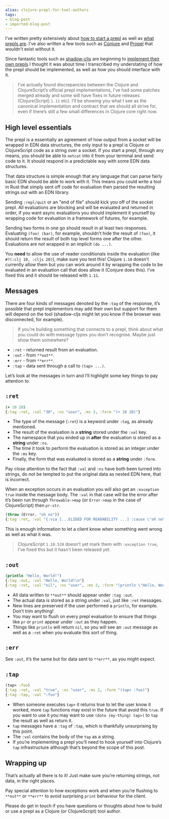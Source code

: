 ```yaml
---
alias: clojure-prepl-for-tool-authors
tags:
- blog-post
- imported-blog-post
---
```



I’ve written pretty extensively about [how to start a prepl](https://oli.me.uk/repling-into-projects-with-prepl-and-propel/) as well as [what prepls are](https://oli.me.uk/clojure-socket-prepl-cookbook/). I’ve also written a few tools such as [Conjure](https://github.com/Olical/conjure) and [Propel](https://github.com/Olical/propel) that wouldn’t exist without it.

Since fantastic tools such as [shadow-cljs](https://github.com/thheller/shadow-cljs) are beginning to [implement their own prepls](https://github.com/thheller/shadow-cljs/issues/508) I thought it was about time I transcribed my understating of how the prepl should be implemented, as well as how you should interface with it.

> I’ve actually found discrepancies between the Clojure and ClojureScript’s official prepl implementations, I’ve had some patches merged already and some will have fixes in future releases (Clojure(Script) `1.11` etc). I’ll be showing you what I see as the canonical implementation and contract that we should all strive for, even if there’s still a few small differences in Clojure core right now.

## High level essentials

The prepl is a essentially an agreement of how output from a socket will be wrapped in EDN data structures, the only input to a prepl is Clojure or ClojureScript code as a string over a socket. If you start a prepl, through any means, you should be able to `netcat` into it from your terminal and send code to it. It should respond in a predictable way with some EDN data structures.

That data structure is simple enough that any language that can parse fairly basic EDN should be able to work with it. This means you could write a tool in Rust that simply sent off code for evaluation then parsed the resulting strings out with an EDN library.

Sending `:repl/quit` or an "end of file" should kick you off of the socket prepl. All evaluations are blocking and will be evaluated and returned in order, if you want async evaluations you should implement it yourself by wrapping code for evaluation in a framework of futures, for example.

Sending two forms in one go should result in at least two responses. Evaluating `(foo) (bar)`, for example, shouldn’t hide the result of `(foo)`, it should return the result of both top level forms one after the other. Evaluations are _not_ wrapped in an implicit `(do ...)`.

You **need** to allow the use of reader conditionals inside the evaluation (like `#?(:clj 10, :cljs 20)`), make sure you test this! Clojure `1.10` doesn’t currently allow them but you can work around it by wrapping the code to be evaluated in an evaluation call that does allow it (Conjure does this). I’ve fixed this and it should be released with `1.11`.

## Messages

There are four kinds of messages denoted by the `:tag` of the response, it’s possible that prepl implementors may add their own but support for them will depend on the tool (shadow-cljs might let you know if the browser was disconnected, for example).

> If you’re building something that connects to a prepl, think about what you could do with message types you don’t recognise. Maybe just show them somewhere?

* `:ret` - returned result from an evaluation.
* `:out` - from `**out**`.
* `:err` - from `**err**`.
* `:tap` - data sent through a call to `(tap> ...)`.

Let’s look at the messages in turn and I’ll highlight some key things to pay attention to.

## `:ret`

```clojure
(+ 10 20)
{:tag :ret, :val "30", :ns "user", :ms 3, :form "(+ 10 20)"}
```

* The type of the message (`:ret`) is a keyword under `:tag`, as already mentioned.
* The result of the evaluation is a **string** stored under the `:val` key.
* The namespace that you ended up in **after** the evaluation is stored as a **string** under `:ns`.
* The time it took to perform the evaluation is stored as an integer under the `:ms` key.
* Finally, the form that was evaluated is stored as a **string** under `:form`.

Pay close attention to the fact that `:val` and `:ns` have both been turned into strings, do not be tempted to put the original data as nested EDN here, that is incorrect.

When an exception occurs in an evaluation you will also get an `:exception true` inside the message body. The `:val` in that case will be the error after it’s been run through `Throwable->map` (or `Error->map` in the case of ClojureScript) then `pr-str`.

```clojure
(throw (Error. "oh no"))
{:tag :ret, :val "{:via [...ELIDED FOR READABILITY ...] :cause \"oh no\", :phase :execution}", :ns "user", :form "(throw (Error. \"oh no\"))", :exception true}
```

This is enough information to let a client know when something went wrong as well as what it was.

> ClojureScript `1.10.520` doesn’t yet mark them with `:exception true`, I’ve fixed this but it hasn’t been released yet.

## `:out`

```clojure
(println "Hello, World!")
{:tag :out, :val "Hello, World!\n"}
{:tag :ret, :val "nil", :ns "user", :ms 2, :form "(println \"Hello, World!\")"}
```

* All data written to `**out**` should appear under `:tag :out`.
* The actual data is stored as a string under `:val`, just like `:ret` messages.
* New lines are preserved if the user performed a `println`, for example. Don’t trim anything!
* You may want to flush on every prepl evaluation to ensure that things like `pr` or `print` appear under `:out` as they happen.
* Things like `println` will return `nil`, so you will see an `:out` message as well as a `:ret` when you evaluate this sort of thing.

## `:err`

See `:out`, it’s the same but for data sent to `**err**`, as you might expect.

## `:tap`

```clojure
(tap> :foo)
{:tag :ret, :val "true", :ns "user", :ms 2, :form "(tap> :foo)"}
{:tag :tap, :val ":foo"}
```

* When someone executes `tap>` it returns true to let the user know it worked, more `tap` functions may exist in the future that avoid this `true`. If you want to use it you may want to use `(doto (my-thing) tap>)` to `tap` the result as well as return it.
* `tap` messages have a `:tag` of `:tap`, which is thankfully unsurprising by this point.
* The `:val` contains the body of the `tap` as a string.
* If you’re implementing a prepl you’ll need to hook yourself into Clojure’s `tap` infrastructure although that’s beyond the scope of this post.

## Wrapping up

That’s actually all there is to it! Just make sure you’re returning strings, not data, in the right places.

Pay special attention to how exceptions work and when you’re flushing to `**out**` or `**err**` to avoid surprising `print` behaviour for the client.

Please do get in touch if you have questions or thoughts about how to build or use a prepl as a Clojure (or ClojureScript) tool author.
